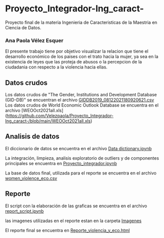 # Proyecto_Integrador-Ing_caract-
Proyecto final de la materia Ingenieria de Caracteristicas de la Maestria en Ciencia de Datos.

### Ana Paola Vélez Esquer

El presente trabajo tiene por objetivo visualizar la relacion que tiene el desarrollo económico de los paises con el trato hacia la mujer, ya sea en la existencia de leyes que las proteja de abusos o la percepcion de la ciudadania con respecto a la violencia hacia ellas.

## Datos crudos
Los datos crudos de "The Gender, Institutions and Development Database (GID-DB)" se encuentran el archivo [GIDDB2019_08122021180920621.csv](https://github.com/Velezpaola/Proyecto_Integrador-Ing_caract-/blob/main/GIDDB2019_08122021180920621.csv)
Los datos crudos de World Economic Outlook Database se encuentra en el archivo [WEOOct2021all.xls]
(https://github.com/Velezpaola/Proyecto_Integrador-Ing_caract-/blob/main/WEOOct2021all.xls)

## Analisis de datos

El diccionario de datos se encuentra en el archivo [Data dictionary.ipynb](https://github.com/Velezpaola/Proyecto_Integrador-Ing_caract-/blob/main/Data%20dictionary.ipynb)

La integración, limpieza, analisis exploratorio  de outliers y de componentes principales se encuentra en [Proyecto_integrador.ipynb](https://github.com/Velezpaola/Proyecto_Integrador-Ing_caract-/blob/main/Proyecto_integrador.ipynb)

La base de datos final, utilizada para el reporte se encuentra en el archivo [women_violence_eco.csv](https://github.com/Velezpaola/Proyecto_Integrador-Ing_caract-/blob/main/women_violence_eco.csv)

## Reporte

El script con la elaboración de las graficas se encuentra en el archivo [report_script.ipynb](https://github.com/Velezpaola/Proyecto_Integrador-Ing_caract-/blob/main/report_script.ipynb)

las imagenes utilizadas en el reporte estan en la carpeta [Imagenes](https://github.com/Velezpaola/Proyecto_Integrador-Ing_caract-/tree/main/Imagenes)

El reporte final se encuentra en [Reporte_violencia_y_eco.html](https://github.com/Velezpaola/Proyecto_Integrador-Ing_caract-/blob/main/Reporte_violencia_y_eco.html)
